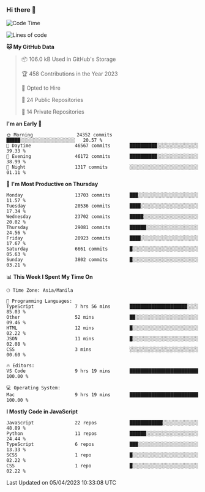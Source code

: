 ### Hi there 👋

<!--START_SECTION:waka-->
![Code Time](http://img.shields.io/badge/Code%20Time-178%20hrs%2030%20mins-blue)

![Lines of code](https://img.shields.io/badge/From%20Hello%20World%20I%27ve%20Written-55.3%20million%20lines%20of%20code-blue)

**🐱 My GitHub Data** 

> 📦 106.0 kB Used in GitHub's Storage 
 > 
> 🏆 458 Contributions in the Year 2023
 > 
> 💼 Opted to Hire
 > 
> 📜 24 Public Repositories 
 > 
> 🔑 14 Private Repositories 
 > 
**I'm an Early 🐤** 

```text
🌞 Morning                24352 commits       █████░░░░░░░░░░░░░░░░░░░░   20.57 % 
🌆 Daytime                46567 commits       ██████████░░░░░░░░░░░░░░░   39.33 % 
🌃 Evening                46172 commits       ██████████░░░░░░░░░░░░░░░   38.99 % 
🌙 Night                  1317 commits        ░░░░░░░░░░░░░░░░░░░░░░░░░   01.11 % 
```
📅 **I'm Most Productive on Thursday** 

```text
Monday                   13703 commits       ███░░░░░░░░░░░░░░░░░░░░░░   11.57 % 
Tuesday                  20536 commits       ████░░░░░░░░░░░░░░░░░░░░░   17.34 % 
Wednesday                23702 commits       █████░░░░░░░░░░░░░░░░░░░░   20.02 % 
Thursday                 29081 commits       ██████░░░░░░░░░░░░░░░░░░░   24.56 % 
Friday                   20923 commits       ████░░░░░░░░░░░░░░░░░░░░░   17.67 % 
Saturday                 6661 commits        █░░░░░░░░░░░░░░░░░░░░░░░░   05.63 % 
Sunday                   3802 commits        █░░░░░░░░░░░░░░░░░░░░░░░░   03.21 % 
```


📊 **This Week I Spent My Time On** 

```text
🕑︎ Time Zone: Asia/Manila

💬 Programming Languages: 
TypeScript               7 hrs 56 mins       █████████████████████░░░░   85.03 % 
Other                    52 mins             ██░░░░░░░░░░░░░░░░░░░░░░░   09.46 % 
HTML                     12 mins             █░░░░░░░░░░░░░░░░░░░░░░░░   02.22 % 
JSON                     11 mins             █░░░░░░░░░░░░░░░░░░░░░░░░   02.08 % 
CSS                      3 mins              ░░░░░░░░░░░░░░░░░░░░░░░░░   00.60 % 

🔥 Editors: 
VS Code                  9 hrs 19 mins       █████████████████████████   100.00 % 

💻 Operating System: 
Mac                      9 hrs 19 mins       █████████████████████████   100.00 % 
```

**I Mostly Code in JavaScript** 

```text
JavaScript               22 repos            ████████████░░░░░░░░░░░░░   48.89 % 
Python                   11 repos            ██████░░░░░░░░░░░░░░░░░░░   24.44 % 
TypeScript               6 repos             ███░░░░░░░░░░░░░░░░░░░░░░   13.33 % 
SCSS                     1 repo              █░░░░░░░░░░░░░░░░░░░░░░░░   02.22 % 
CSS                      1 repo              █░░░░░░░░░░░░░░░░░░░░░░░░   02.22 % 
```




 Last Updated on 05/04/2023 10:33:08 UTC
<!--END_SECTION:waka-->
